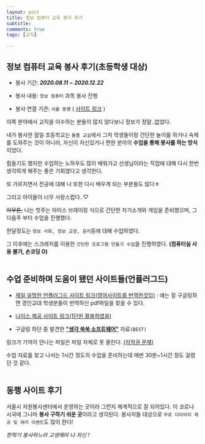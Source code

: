 ```yaml
---
layout: post
title: 정보 컴퓨터 교육 봉사 후기
subtitle: 
comments: true
tags: [교직]

---
```


## 정보 컴퓨터 교육 봉사 후기(초등학생 대상)



- 봉사 기간: ***2020.08.11 ~ 2020.12.22***

- 봉사 내용: `정보 컴퓨터` 과목 봉사 진행

- 봉사 연결 기관: `서울 동행`  ( [사이트 링크](https://www.donghaeng.seoul.kr/) )



이쪽 분야에서 교직을 이수하는 분들이 많지 않다보니 정보가 정말..없었다.

내가 봉사한 잠일 초등학교는 `돌봄 교실`에서 그저 학생들이랑 간단한 놀이를 하거나 숙제를 도와주는 것이 아니라, 자신이 자신있거나 편한 분야의 **수업을 통해 봉사를 하는 방식**이었다. 

힘들기도 했지만 수업하는 노하우도 많이 배워가고 선생님이라는 직업에 대해 다시 한번 생각하게 해주는 좋은 기회였다고 생각한다. 

또 가르치면서 전공에 대해 나 또한 다시 배우게 되는 부분들도 많다ㅎ

그리고 아이들이 너무 사랑스럽다..♡

~~아무튼,~~ 나는 첫주는 아이스 브레이킹 식으로 간단한 자기소개와 게임을 준비했으며, 그 다음주 부터 수업을 진행했다. 

한달정도는 `정보 사회, 정보 교양, 윤리`등에 대해 수업하였다.

그 이후에는 스크래치를 이용한 `간단한 프로그램 만들기 수업`을 진행하였다. **(컴퓨터실 사용 불가, 손코딩 O)**
<br>
<br>
## 수업 준비하며 도움이 됐던 사이트들(언플러그드)



- [제일 유명한 언플러그드 사이트 링크(영어사이트를 번역한것임)](http://statkclee.github.io/website-csunplugged/) : 얘는 잘 구글링하면 경인교대 학생분들이 번역하신 pdf파일을 찾을 수 있다.

- [나이스 제공 사이트 링크(1단원 활용하였음)](http://www.nise.go.kr/sedu/pt/home.html)

- 구글링 하던 중 발견한 **<u>"생각 쑥쑥 소프트웨어"</u>** 자료`(BEST)`

링크가 기억이 안나는 파일은 파일 자체로 못 올린다. <u>(저작권 문제)</u> 

수업 자료를 찾고 나서는 1시간 정도의 수업을 준비하는데 매번 30분~1시간 정도 걸렸던 것 같다. 
<br>
<br>
## 동행 사이트 후기

서울시 자원봉사센터에서 운영하는 곳이라 그런지 체계적으로 잘 되어있다. 이 코로나 시국에 그나마 **봉사 구하기 쉬운 곳**이라고 생각된다. 봉사자들 대상으로 `무료 다이어리 제공 및 여러 이벤트`도 많이 한다!



*한학기 봉사하느라 고생해따 나 자신 !*

